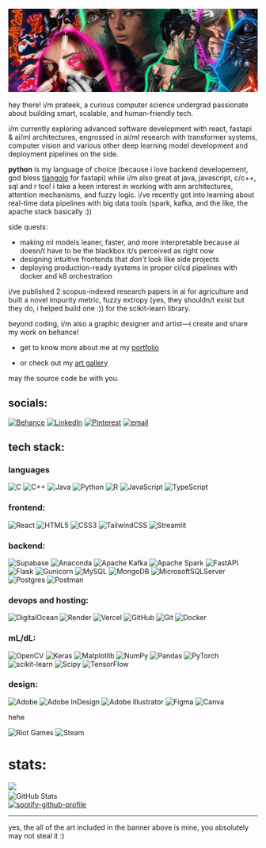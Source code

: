 ![My Art Collage](./assets/banner.jpg)

hey there! i/m prateek, a curious computer science undergrad passionate about building smart, scalable, and human-friendly tech.

i/m currently exploring advanced software development with react, fastapi & ai/ml architectures, engrossed in ai/ml research with transformer systems, computer vision and various other deep learning model development and deployment pipelines on the side.

 **python** is my language of choice (because i love backend developement, god bless [tiangolo](https://github.com/tiangolo) for fastapi) while i/m also great at java, javascript, c/c++, sql and r too! i take a keen interest in working with ann architectures, attention mechanisms, and fuzzy logic. i/ve recently got into learning about real-time data pipelines with big data tools (spark, kafka, and the like, the apache stack basically :))

side quests:
- making ml models leaner, faster, and more interpretable because ai doesn/t have to be the blackbox it/s perceived as right now
- designing intuitive frontends that *don’t* look like side projects
- deploying production-ready systems in proper ci/cd pipelines with docker and k8 orchestration

i/ve published 2 scopus-indexed research papers in ai for agriculture and built a novel impurity metric, fuzzy extropy (yes, they shouldn/t exist but they do, i helped build one :)) for the scikit-learn library.

beyond coding, i/m also a graphic designer and artist—i create and share my work on behance!

- get to know more about me at my
[portfolio](https://prateek-mohapatra.vercel.app) 

- or check out my
[art gallery](https://prateeks-art-gallery.webflow.io)

may the source code be with you.

##  socials:
[![Behance](https://img.shields.io/badge/Behance-0b1215.svg?logo=behance&logoColor=white)](https://behance.net/behance.net/prateekmohapat) [![LinkedIn](https://img.shields.io/badge/LinkedIn-0b1215.svg?logo=linkedin&logoColor=white)](https://linkedin.com/in/https://www.linkedin.com/in/prateekmp/) [![Pinterest](https://img.shields.io/badge/Pinterest-%230b1215.svg?logo=Pinterest&logoColor=white)](https://pinterest.com/https://in.pinterest.com/ezahpizza/) [![email](https://img.shields.io/badge/Email-0b1215?logo=gmail&logoColor=white)](mailto:prateekmsoa@gmail.com) 

##  tech stack:

### languages

![C](https://img.shields.io/badge/c-%23E0BBE4.svg?style=for-the-badge&logo=c&logoColor=white)
![C++](https://img.shields.io/badge/c++-%23D291BC.svg?style=for-the-badge&logo=c%2B%2B&logoColor=white)
![Java](https://img.shields.io/badge/java-%23B296C6.svg?style=for-the-badge&logo=openjdk&logoColor=white)
![Python](https://img.shields.io/badge/python-%239865B8.svg?style=for-the-badge&logo=python&logoColor=ffdd54)
![R](https://img.shields.io/badge/r-%237554A3.svg?style=for-the-badge&logo=r&logoColor=white)
![JavaScript](https://img.shields.io/badge/javascript-%235C3B9E.svg?style=for-the-badge&logo=javascript&logoColor=white)
![TypeScript](https://img.shields.io/badge/typescript-%234D2C91.svg?style=for-the-badge&logo=typescript&logoColor=white)

### frontend:

![React](https://img.shields.io/badge/react-%23995ABF.svg?style=for-the-badge&logo=react&logoColor=white)
![HTML5](https://img.shields.io/badge/html5-%237B42A0.svg?style=for-the-badge&logo=html5&logoColor=white)
![CSS3](https://img.shields.io/badge/css3-%2361348F.svg?style=for-the-badge&logo=css3&logoColor=white)
![TailwindCSS](https://img.shields.io/badge/tailwindcss-%2345297B.svg?style=for-the-badge&logo=tailwind-css&logoColor=white)
![Streamlit](https://img.shields.io/badge/Streamlit-%23362063.svg?style=for-the-badge&logo=streamlit&logoColor=white)


### backend: 

![Supabase](https://img.shields.io/badge/Supabase-%23E0BBE4.svg?style=for-the-badge&logo=supabase&logoColor=white)
![Anaconda](https://img.shields.io/badge/Anaconda-%23D291BC.svg?style=for-the-badge&logo=anaconda&logoColor=white)
![Apache Kafka](https://img.shields.io/badge/Apache%20Kafka-%23B296C6.svg?style=for-the-badge&logo=apachekafka&logoColor=white)
![Apache Spark](https://img.shields.io/badge/Apache%20Spark-%239865B8.svg?style=for-the-badge&logo=apachespark&logoColor=white)
![FastAPI](https://img.shields.io/badge/FastAPI-%237554A3.svg?style=for-the-badge&logo=fastapi&logoColor=white)
![Flask](https://img.shields.io/badge/flask-%235C3B9E.svg?style=for-the-badge&logo=flask&logoColor=white)
![Gunicorn](https://img.shields.io/badge/gunicorn-%234D2C91.svg?style=for-the-badge&logo=gunicorn&logoColor=white)
![MySQL](https://img.shields.io/badge/mysql-%23362063.svg?style=for-the-badge&logo=mysql&logoColor=white)
![MongoDB](https://img.shields.io/badge/MongoDB-%23995ABF.svg?style=for-the-badge&logo=mongodb&logoColor=white)
![MicrosoftSQLServer](https://img.shields.io/badge/Microsoft%20SQL%20Server-%237B42A0.svg?style=for-the-badge&logo=microsoft%20sql%20server&logoColor=white)
![Postgres](https://img.shields.io/badge/postgres-%2361348F.svg?style=for-the-badge&logo=postgresql&logoColor=white)
![Postman](https://img.shields.io/badge/Postman-%2345297B.svg?style=for-the-badge&logo=postman&logoColor=white)


### devops and hosting:

![DigitalOcean](https://img.shields.io/badge/DigitalOcean-%23B296C6.svg?style=for-the-badge&logo=digitalOcean&logoColor=white)
![Render](https://img.shields.io/badge/Render-%239865B8.svg?style=for-the-badge&logo=render&logoColor=white)
![Vercel](https://img.shields.io/badge/vercel-%237554A3.svg?style=for-the-badge&logo=vercel&logoColor=white)
![GitHub](https://img.shields.io/badge/github-%235C3B9E.svg?style=for-the-badge&logo=github&logoColor=white)
![Git](https://img.shields.io/badge/git-%234D2C91.svg?style=for-the-badge&logo=git&logoColor=white)
![Docker](https://img.shields.io/badge/docker-%23362063.svg?style=for-the-badge&logo=docker&logoColor=white)


### mL/dL:

![OpenCV](https://img.shields.io/badge/opencv-%23E0BBE4.svg?style=for-the-badge&logo=opencv&logoColor=white)
![Keras](https://img.shields.io/badge/Keras-%23D291BC.svg?style=for-the-badge&logo=Keras&logoColor=white)
![Matplotlib](https://img.shields.io/badge/Matplotlib-%23B296C6.svg?style=for-the-badge&logo=Matplotlib&logoColor=black)
![NumPy](https://img.shields.io/badge/numpy-%239865B8.svg?style=for-the-badge&logo=numpy&logoColor=white)
![Pandas](https://img.shields.io/badge/pandas-%237554A3.svg?style=for-the-badge&logo=pandas&logoColor=white)
![PyTorch](https://img.shields.io/badge/PyTorch-%235C3B9E.svg?style=for-the-badge&logo=PyTorch&logoColor=white)
![scikit-learn](https://img.shields.io/badge/scikit--learn-%234D2C91.svg?style=for-the-badge&logo=scikit-learn&logoColor=white)
![Scipy](https://img.shields.io/badge/SciPy-%23362063.svg?style=for-the-badge&logo=scipy&logoColor=white)
![TensorFlow](https://img.shields.io/badge/TensorFlow-%23995ABF.svg?style=for-the-badge&logo=TensorFlow&logoColor=white)
 

### design:

![Adobe](https://img.shields.io/badge/adobe-%23B296C6.svg?style=for-the-badge&logo=adobe&logoColor=white)
![Adobe InDesign](https://img.shields.io/badge/Adobe%20InDesign-%239865B8.svg?style=for-the-badge&logo=adobeindesign&logoColor=FF3366)
![Adobe Illustrator](https://img.shields.io/badge/adobe%20illustrator-%237554A3.svg?style=for-the-badge&logo=adobe%20illustrator&logoColor=white)
![Figma](https://img.shields.io/badge/figma-%235C3B9E.svg?style=for-the-badge&logo=figma&logoColor=white)
![Canva](https://img.shields.io/badge/Canva-%234D2C91.svg?style=for-the-badge&logo=Canva&logoColor=white)
 

hehe

![Riot Games](https://img.shields.io/badge/riotgames-0b1215.svg?style=for-the-badge&logo=riotgames&logoColor=white) ![Steam](https://img.shields.io/badge/steam-%230b1215.svg?style=for-the-badge&logo=steam&logoColor=white) 

#  stats:
![](http://github-profile-summary-cards.vercel.app/api/cards/profile-details?username=ezahpizza&theme=midnight_purple)<br/>
![GitHub Stats](https://streak-stats.demolab.com?user=ezahpizza&theme=midnight-purple&hide_border=true)<br/>
[![spotify-github-profile](https://spotify-github-profile.kittinanx.com/api/view?uid=pv30srg2hdmhv6yqnczvkbx26&cover_image=true&theme=default&show_offline=true&background_color=121212&interchange=false&bar_color=ff00a2)](https://spotify-github-profile.kittinanx.com/api/view?uid=pv30srg2hdmhv6yqnczvkbx26&redirect=true)


---
yes, the all of the art included in the banner above is mine, you absolutely may not steal it :)

